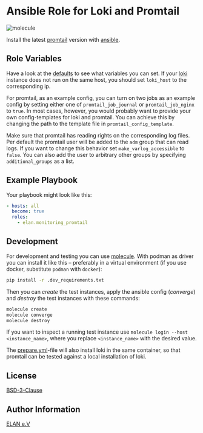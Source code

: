 # Ansible Role for Loki and Promtail

![molecule](https://github.com/tibroc/monitoring_promtail/actions/workflows/molecule.yml/badge.svg)

Install the latest [promtail](https://grafana.com/docs/loki/latest/clients/promtail/) version with [ansible](https://docs.ansible.com/).

## Role Variables

Have a look at the [defaults](defaults/main.yml) to see what variables you can set.
If your [loki](https://github.com/grafana/loki) instance does not run on the same host, you should set `loki_host` to the corresponding ip.

For promtail, as an example config, you can turn on two jobs as an example config by setting either one of `promtail_job_journal` or `promtail_job_nginx` to `true`.
In most cases, however, you would probably want to provide your own config-templates for loki and promtail.
You can achieve this by changing the path to the template file in `promtail_config_template`.

Make sure that promtail has reading rights on the corresponding log files.
Per default the promtail user will be added to the `adm` group that can read logs.
If you want to change this behavior set `make_varlog_accessible` to `false`.
You can also add the user to arbitrary other groups by specifying `additional_groups` as a list.

## Example Playbook

Your playbook might look like this:

```yaml
- hosts: all
  become: true
  roles:
    - elan.monitoring_promtail
```

## Development

For development and testing you can use [molecule](https://molecule.readthedocs.io/en/latest/).
With podman as driver you can install it like this – preferably in a virtual environment (if you use docker, substitute `podman` with `docker`):

```bash
pip install -r .dev_requirements.txt
```

Then you can *create* the test instances, apply the ansible config (*converge*) and *destroy* the test instances with these commands:

```bash
molecule create
molecule converge
molecule destroy
```

If you want to inspect a running test instance use `molecule login --host <instance_name>`, where you replace `<instance_name>` with the desired value.

The [prepare.yml](molecule/default/prepare.yml)-file will also install loki in the same container, so that promtail can be tested against a local installation of loki. 

## License

[BSD-3-Clause](LICENSE)

## Author Information

[ELAN e.V](https://elan-ev.de/)
